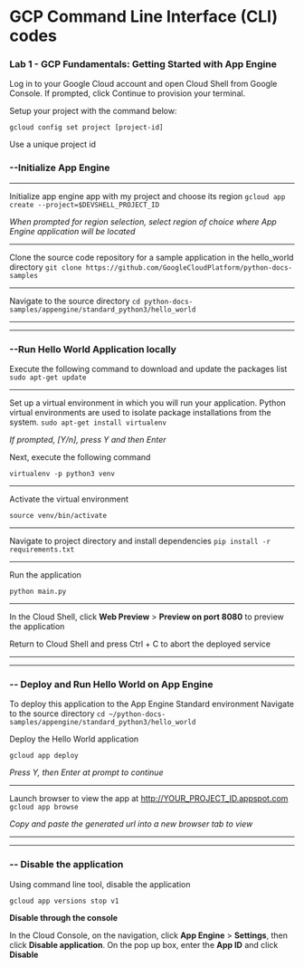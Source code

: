 # GCP Command Line Interface (CLI) codes

### Lab 1 - GCP Fundamentals: Getting Started with App Engine

Log in to your Google Cloud account and open Cloud Shell from Google Console. 
If prompted, click Continue to provision your terminal.

Setup your project with the command below:

`gcloud config set project [project-id]` 

Use a unique project id

### --Initialize App Engine
---
Initialize app engine app with my project and choose its region
`gcloud app create --project=$DEVSHELL_PROJECT_ID`

*When prompted for region selection, select region of choice where App Engine application will be located*

---
Clone the source code repository for a sample application in the hello_world directory
`git clone https://github.com/GoogleCloudPlatform/python-docs-samples`

---
Navigate to the source directory
`cd python-docs-samples/appengine/standard_python3/hello_world`

---
---
### --Run Hello World Application locally
Execute the following command to download and update the packages list
`sudo apt-get update`

---
Set up a virtual environment in which you will run your application. Python virtual environments are used to isolate package installations from the system.
`sudo apt-get install virtualenv`

*If prompted, [Y/n], press Y and then Enter*

Next, execute the following command

`virtualenv -p python3 venv`

---
Activate the virtual environment

`source venv/bin/activate` 

---
Navigate to project directory and install dependencies
`pip install -r requirements.txt`

---
Run the application

`python main.py`

---
In the Cloud Shell, click **Web Preview** > **Preview on port 8080**  to preview the application

Return to Cloud Shell and press Ctrl + C to abort the deployed service

---
---
### -- Deploy and Run Hello World on App Engine
To deploy this application to the App Engine Standard environment
Navigate to the source directory
`cd ~/python-docs-samples/appengine/standard_python3/hello_world`

Deploy the Hello World application

`gcloud app deploy`

*Press Y, then Enter at prompt to continue* 

---
Launch browser to view the app at http://YOUR_PROJECT_ID.appspot.com
`gcloud app browse`

*Copy and paste the generated url into a new browser tab to view*

---
---
### -- Disable the application
Using command line tool, disable the application

`gcloud app versions stop v1`

**Disable through the console**

In the Cloud Console, on the navigation, click **App Engine** > **Settings**, then click **Disable application**. On the pop up box, enter the **App ID** and click **Disable**